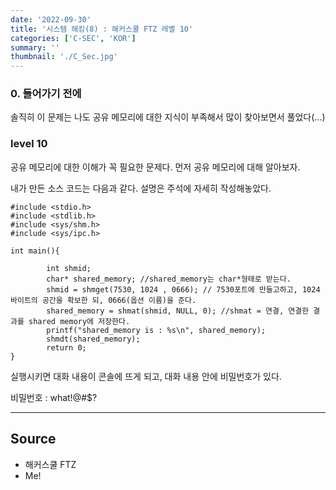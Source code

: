 ```yaml
---
date: '2022-09-30'
title: '시스템 해킹(8) : 해커스쿨 FTZ 레벨 10'
categories: ['C-SEC', 'KOR']
summary: ''
thumbnail: './C_Sec.jpg'
---
```


### 0. 들어가기 전에

솔직히 이 문제는 나도 공유 메모리에 대한 지식이 부족해서 많이 찾아보면서 풀었다(...)

### level 10

공유 메모리에 대한 이해가 꼭 필요한 문제다. 먼저 공유 메모리에 대해 알아보자. 


내가 만든 소스 코드는 다음과 같다. 설명은 주석에 자세히 작성해놓았다.
```
#include <stdio.h>
#include <stdlib.h>
#include <sys/shm.h>
#include <sys/ipc.h>

int main(){

        int shmid;
        char* shared_memory; //shared_memory는 char*형태로 받는다.
        shmid = shmget(7530, 1024 , 0666); // 7530포트에 만들고하고, 1024바이트의 공간을 확보한 되, 0666(옵션 이름)을 준다.
        shared_memory = shmat(shmid, NULL, 0); //shmat = 연결, 연결한 결과를 shared memory에 저장한다.
        printf("shared_memory is : %s\n", shared_memory);
        shmdt(shared_memory);
        return 0;
}
```

실행시키면 대화 내용이 콘솔에 뜨게 되고, 대화 내용 안에 비밀번호가 있다.


비밀번호 : what!@#$?

---
## Source

- 해커스쿨 FTZ
- Me!